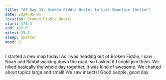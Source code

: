 ```yaml
---
title: "AT Day 33: Broken Fiddle Hostel to Lost Mountain Shelter"
date: 2024-05-05
location: Broken Fiddle Hostel
start: 471.3
end: 487.0
miles: 15.7
sleep: Shelter
mood: 🙂
---
```

I started a new map today! As I was heading out of Broken Fiddle, I saw Noah and Rabbit walking down the road, so I asked if I could join them. We hiked basically the whole day together, it was kind of awesome. We chatted about topics large and small! We saw insects! Good people, good day.
